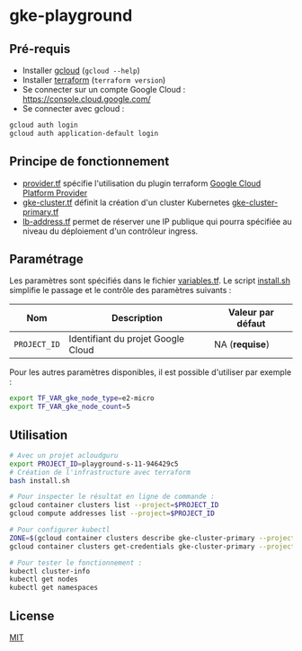 # gke-playground

## Pré-requis

* Installer [gcloud](https://cloud.google.com/sdk/docs/install) (`gcloud --help`)
* Installer [terraform](https://developer.hashicorp.com/terraform/downloads) (`terraform version`)
* Se connecter sur un compte Google Cloud : https://console.cloud.google.com/
* Se connecter avec gcloud :

```bash
gcloud auth login
gcloud auth application-default login
```

## Principe de fonctionnement

* [provider.tf](provider.tf) spécifie l'utilisation du plugin terraform [Google Cloud Platform Provider](https://registry.terraform.io/providers/hashicorp/google/latest/docs)
* [gke-cluster.tf](gke-cluster.tf) définit la création d'un cluster Kubernetes [gke-cluster-primary.tf](gke-cluster-primary.tf)
* [lb-address.tf](lb-address.tf) permet de réserver une IP publique qui pourra spécifiée au niveau du déploiement d'un contrôleur ingress.

## Paramétrage

Les paramètres sont spécifiés dans le fichier [variables.tf](variables.tf). Le script [install.sh](install.sh) simplifie le passage et le contrôle des paramètres suivants :

| Nom          | Description                        | Valeur par défaut |
| ------------ | ---------------------------------- | ----------------- |
| `PROJECT_ID` | Identifiant du projet Google Cloud | NA (**requise**)  |

Pour les autres paramètres disponibles, il est possible d'utiliser par exemple :

```bash
export TF_VAR_gke_node_type=e2-micro
export TF_VAR_gke_node_count=5
```

## Utilisation

```bash
# Avec un projet acloudguru
export PROJECT_ID=playground-s-11-946429c5
# Création de l'infrastructure avec terraform
bash install.sh

# Pour inspecter le résultat en ligne de commande :
gcloud container clusters list --project=$PROJECT_ID
gcloud compute addresses list --project=$PROJECT_ID

# Pour configurer kubectl
ZONE=$(gcloud container clusters describe gke-cluster-primary --project=$PROJECT_ID --format="value(location)")
gcloud container clusters get-credentials gke-cluster-primary --project=$PROJECT_ID --zone=$ZONE

# Pour tester le fonctionnement :
kubectl cluster-info
kubectl get nodes
kubectl get namespaces
```

## License

[MIT](LICENSE)


